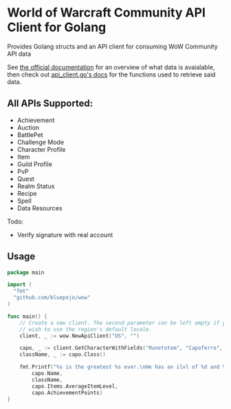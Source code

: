 # World of Warcraft Community API Client for Golang

Provides Golang structs and an API client for consuming WoW Community
API data

See [the official
documentation](http://blizzard.github.io/api-wow-docs/) for an
overview of what data is avaialable, then check out [api_client.go's
docs](http://godoc.org/github.com/bluepojo/wow#ApiClient) for the
functions used to retrieve said data.

## All APIs Supported:

* Achievement
* Auction
* BattlePet
* Challenge Mode
* Character Profile
* Item
* Guild Profile
* PvP
* Quest
* Realm Status
* Recipe
* Spell
* Data Resources

Todo:

* Verify signature with real account

## Usage

```go
package main

import (
  "fmt"
  "github.com/bluepojo/wow"
)

func main() {
	// Create a new client. The second parameter can be left empty if you
	// wish to use the region's default locale.
	client, _ := wow.NewApiClient("US", "")

	capo, _ := client.GetCharacterWithFields("Runetotem", "Capoferro", []string{"items"})
	className, _ := capo.Class()

	fmt.Printf("%s is the greatest %s ever.\nHe has an ilvl of %d and %d achievement points.\n", 
		capo.Name,
		className,
		capo.Items.AverageItemLevel,
		capo.AchievementPoints)
}
```